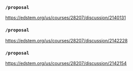 ### `/proposal`
https://edstem.org/us/courses/28207/discussion/2140131
### `/proposal`
https://edstem.org/us/courses/28207/discussion/2142228
### `/proposal`
https://edstem.org/us/courses/28207/discussion/2142154
